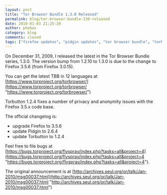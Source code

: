 ```yaml
---
layout: post
title: "Tor Browser Bundle 1.3.0 Released"
permalink: blog/tor-browser-bundle-130-released
date: 2010-01-03 21:25:20
author: phobos
category: blog
comments: closed
tags: ["firefox updates", "pidgin updates", "tor browser bundle", "torbutton"]
---
```


On December 31, 2009, I released the latest in the Tor Browser Bundle series, 1.3.0. The version bump from 1.2.10 to 1.3.0 is due to the change to Firefox 3.5.6 (from Firefox 3.0.15).

You can get the latest TBB in 12 languages at [https://www.torproject.org/torbrowser/](https://www.torproject.org/torbrowser/ "https://www.torproject.org/torbrowser/")

Torbutton 1.2.4 fixes a number of privacy and anonymity issues with the Firefox 3.5.x code base.

The official changelog is:

- upgrade Firefox to 3.5.6  
 - update Pidgin to 2.6.4  
 - update Torbutton to 1.2.4

Feel free to file bugs at  
 [https://bugs.torproject.org/flyspray/index.php?tasks=all&project=4](https://bugs.torproject.org/flyspray/index.php?tasks=all&project=4 "https://bugs.torproject.org/flyspray/index.php?tasks=all&project=4").

The original announcement is at [http://archives.seul.org/or/talk/Jan-2010/msg00037.html](http://archives.seul.org/or/talk/Jan-2010/msg00037.html "http://archives.seul.org/or/talk/Jan-2010/msg00037.html")
